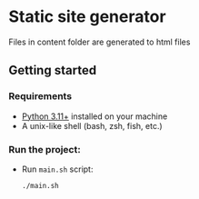 # Static site generator

Files in content folder are generated to html files

## Getting started

### Requirements

- [Python 3.11+](https://www.python.org/downloads/) installed on your machine
- A unix-like shell (bash, zsh, fish, etc.)

### Run the project:

- Run `main.sh` script:
    
    ```
    ./main.sh
    ```
